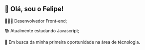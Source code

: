 <h2>👋 Olá, sou o Felipe!</h2>
<p>👨🏻‍💻 Desenvolvedor Front-end;</p>
<p>📚 Atualmente estudando Javascript;</p>
<p>💼 Em busca da minha primeira oportunidade na área de técnologia.</p>
